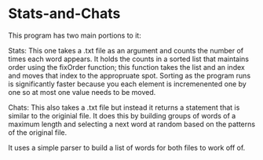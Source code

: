 # Stats-and-Chats

This program has two main portions to it:

Stats: This one takes a .txt file as an argument and counts the number of times each word appears. It holds the counts in a sorted list that maintains order using the fixOrder function; this function takes the list and an index and moves that index to the appropruate spot. Sorting as the program runs is significantly faster because you each element is incremenented one by one so at most one value needs to be moved.

Chats: This also takes a .txt file but instead it returns a statement that is similar to the originial file. It does this by building groups of words of a maximum length and selecting a next word at random based on the patterns of the original file. 

It uses a simple parser to build a list of words for both files to work off of.
